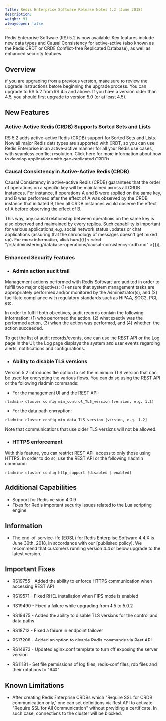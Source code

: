 ```yaml
---
Title: Redis Enterprise Software Release Notes 5.2 (June 2018)
description: 
weight: 91
alwaysopen: false
---
```

Redis Enterprise Software (RS) 5.2 is now available. Key features
include new data types and Causal Consistency for active-active (also
known as the Redis CRDT or CRDB Conflict-free Replicated Database), as
well as enhanced security features.

## Overview

If you are upgrading from a previous version, make sure to review the
upgrade instructions before beginning the upgrade process. You can
upgrade to RS 5.2 from RS 4.5 and above. If you have a version older
than 4.5, you should first upgrade to version 5.0 (or at least
4.5).

## New Features

### Active-Active Redis (CRDB) Supports Sorted Sets and Lists

RS 5.2 adds active-active Redis (CRDB) support for Sorted Sets and
Lists. Now all major Redis data types are supported with CRDT, so you
can use Redis Enterprise in an active-active manner for all your Redis
use cases, with seamless conflict resolution.
Click
here
for more information about how to develop applications with
geo-replicated CRDBs. 

### Causal Consistency in Active-Active Redis (CRDB)

Causal Consistency in active-active Redis (CRDB) guarantees that the
order of operations on a specific key will be maintained across all CRDB
instances. For instance, if operations A and B were applied on the same
key, and B was performed after the effect of A was observed by the CRDB
instance that initiated B, then all CRDB instances would observe the
effect of A before observing the effect of B.


This way, any causal relationship between operations on the same key is
also observed and maintained by every replica. Such capability is
important for various applications, e.g. social network status updates
or chat applications (assuring that the chronology of messages doesn't
get mixed up). For more information, click
here]({{< relref "/rs/administering/database-operations/causal-consistency-crdb.md" >}})[.

### Enhanced Security Features

- ### Admin action audit trail

Management actions performed with Redis Software are audited in order
to fulfill two major objectives: (1) ensure that system management tasks
are appropriately performed and/or monitored by the Administrator(s),
and (2) facilitate compliance with regulatory standards such as HIPAA,
SOC2, PCI, etc.

In order to fulfill both objectives, audit records contain the
following information: (1) who performed the action, (2) what exactly
was the performed action, (3) when the action was performed, and (4)
whether  the action succeeded.

To get the list of audit records/events, one can use the REST API or
the Log page in the UI; the Log page displays the system and user events
regarding alerts, notifications and
configurations.

- ### Ability to disable TLS versions

Version 5.2 introduces the option to set the minimum TLS version that
can be used for encrypting the various flows. You can do so using the
REST API or the following rladmin commands:

- For the management UI and the REST API:

```src
rladmin> cluster config min_control_TLS_version [version, e.g. 1.2]
```

- For the data path encryption:

```src
rladmin> cluster config min_data_TLS_version [version, e.g. 1.2]
```

Note that communications that use older TLS versions will not be
allowed.

- ### HTTPS enforcement

With this feature, you can restrict REST API  access to only those
using HTTPS. In order to do so, use the REST API or the following
rladmin command:

```src
rladmin> cluster config http_support [disabled | enabled]   
```

## Additional Capabilities

- Support for Redis version 4.0.9
- Fixes for Redis important security issues related to the Lua
    scripting engine

## Information

- The end-of-service-life (EOSL) for Redis Enterprise Software 4.4.X
    is June 30th, 2018, in accordance with our
    [published
    policy).
    We recommend that customers running version 4.4 or below upgrade to
    the latest version.

## Important Fixes

- RS19755 - Added the ability to enforce HTTPS communication when
    accessing REST API
- RS19571 - Fixed RHEL installation when FIPS mode is
    enabled
- RS19490 - Fixed a failure while upgrading from 4.5 to
    5.0.2
- RS19475 - Added the ability to disable TLS versions for the
    control and data paths
- RS18712 - Fixed a failure in endpoint failover
    
- RS17208 - Added an option to disable Redis commands via Rest
    API
- RS14973 - Updated nginx.conf template to turn off exposing the
    server version
- RS11181 - Set file permissions of log files, redis-conf files, rdb
    files and their rotations to "640"

## Known Limitations

- After creating Redis Enterprise CRDBs which "Require SSL for CRDB
    communication only," one can set definitions via Rest API to
    activate "Require SSL for All Communication" without providing a
    certificate. In such case, connections to the cluster will be
    blocked.
